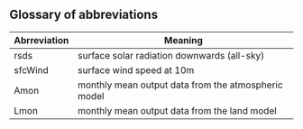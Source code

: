 ## Glossary of abbreviations

| Abrreviation | Meaning  |
|---|---|
| rsds| surface solar radiation downwards (all-sky) | 
| sfcWind | surface wind speed at 10m |
| Amon | monthly mean output data from the atmospheric model |
| Lmon | monthly mean output data from the land model|